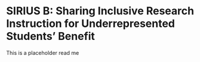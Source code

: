 # SIRIUS B: Sharing Inclusive Research Instruction for Underrepresented Students’ Benefit

This is a placeholder read me
